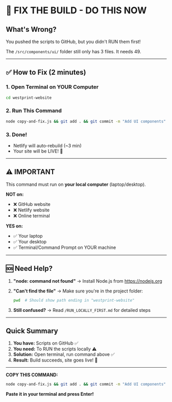 # 🚨 FIX THE BUILD - DO THIS NOW

## What's Wrong?

You pushed the scripts to GitHub, but you didn't RUN them first!

The `/src/components/ui/` folder still only has 3 files. It needs 49.

---

## ✅ How to Fix (2 minutes)

### 1. Open Terminal on YOUR Computer

```bash
cd westprint-website
```

### 2. Run This Command

```bash
node copy-and-fix.js && git add . && git commit -m "Add UI components" && git push
```

### 3. Done!

- Netlify will auto-rebuild (~3 min)
- Your site will be LIVE! 🎉

---

## ⚠️ IMPORTANT

This command must run on **your local computer** (laptop/desktop).

**NOT on:**
- ❌ GitHub website
- ❌ Netlify website  
- ❌ Online terminal

**YES on:**
- ✅ Your laptop
- ✅ Your desktop
- ✅ Terminal/Command Prompt on YOUR machine

---

## 🆘 Need Help?

1. **"node: command not found"**
   → Install Node.js from https://nodejs.org

2. **"Can't find the file"**
   → Make sure you're in the project folder:
   ```bash
   pwd  # Should show path ending in "westprint-website"
   ```

3. **Still confused?**
   → Read `/RUN_LOCALLY_FIRST.md` for detailed steps

---

## Quick Summary

1. **You have:** Scripts on GitHub ✅
2. **You need:** To RUN the scripts locally ⚠️
3. **Solution:** Open terminal, run command above ✅
4. **Result:** Build succeeds, site goes live! 🚀

---

**COPY THIS COMMAND:**

```bash
node copy-and-fix.js && git add . && git commit -m "Add UI components" && git push
```

**Paste it in your terminal and press Enter!**
